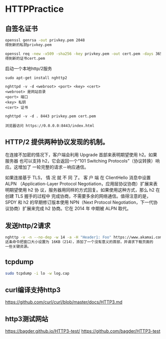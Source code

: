 # HTTPPractice

## 自签名证书

```sh
openssl genrsa -out privkey.pem 2048
得到新的私钥privkey.pem

openssl req -new -x509 -sha256 -key privkey.pem -out cert.pem -days 365 -subj "/CN=fake.example.org"
得到新的证书cert.pem
```

启动一个本地http/2服务

```
sudo apt-get install nghttp2

nghttpd -v -d <webroot> <port> <key> <cert>
<webroot> 是网站目录
<port> 端口
<key> 私钥
<cert> 证书

nghttpd -v -d . 8443 privkey.pem cert.pem

浏览器访问 https://0.0.0.0:8443/index.html
```

## HTTP/2 提供两种协议发现的机制。

在连接不加密的情况下，客户端会利用 Upgrade 首部来表明期望使用 h2。如果服务器
也可以支持 h2，它会返回一个“101 Switching Protocols”（协议转换）响应。这增加了
一轮完整的请求－响应通信。

如果连接基于 TLS， 情 况 就 不 同 了。 客 户 端 在 ClientHello 消息中设置 ALPN
（Application-Layer Protocol Negotiation，应用层协议协商）扩展来表明期望使用 h2 协
议，服务器用同样的方式回复。如果使用这种方式，那么 h2 在创建 TLS 握手的过程中
完成协商，不需要多余的网络通信。值得注意的是，SPDY 和 h2 的早期修订版本使用
NPN（Next Protocol Negotiation，下一代协议协商）扩展来完成 h2 协商。它在 2014 年
中期被 ALPN 取代。

## 发送http/2请求

```sh
nghttp -v -n --no-dep -w 14 -a -H "Header1: Foo" https://www.akamai.com
这条命令把窗口大小设置为 16KB（214），添加了一个没有意义的首部，并请求下载页面的
一些关键资源。
```

## tcpdump

```sh
sudo tcpdump -i lo -w log.cap
```

## curl编译支持http3

https://github.com/curl/curl/blob/master/docs/HTTP3.md

## http3测试网站

https://bagder.github.io/HTTP3-test/
https://github.com/bagder/HTTP3-test






